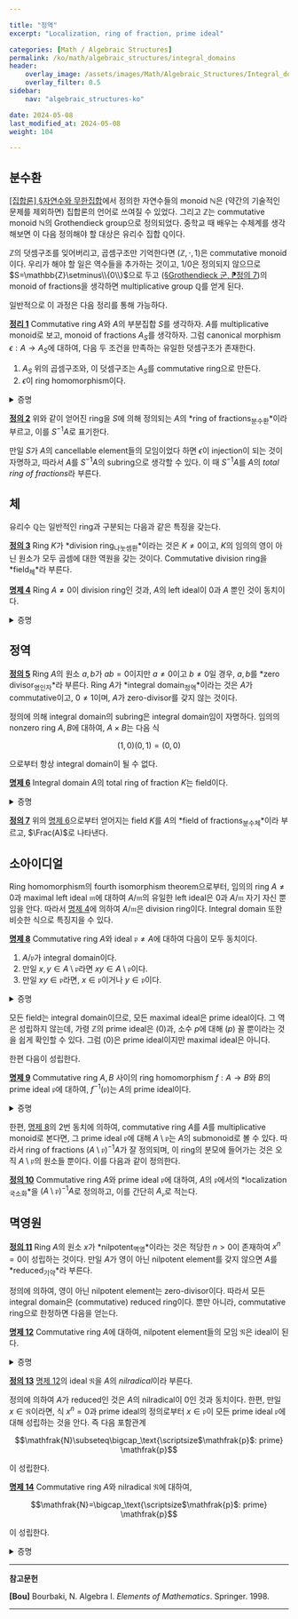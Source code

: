 ```yaml
---

title: "정역"
excerpt: "Localization, ring of fraction, prime ideal"

categories: [Math / Algebraic Structures]
permalink: /ko/math/algebraic_structures/integral_domains
header:
    overlay_image: /assets/images/Math/Algebraic_Structures/Integral_domains.png
    overlay_filter: 0.5
sidebar: 
    nav: "algebraic_structures-ko"

date: 2024-05-08
last_modified_at: 2024-05-08
weight: 104

---
```


## 분수환

[\[집합론\] §자연수와 무한집합](/ko/math/set_theory/natural_numbers)에서 정의한 자연수들의 monoid $\mathbb{N}$은 (약간의 기술적인 문제를 제외하면) 집합론의 언어로 쓰여질 수 있었다. 그리고 $\mathbb{Z}$는 commutative monoid $\mathbb{N}$의 Grothendieck group으로 정의되었다. 중학교 때 배우는 수체계를 생각해보면 이 다음 정의해야 할 대상은 유리수 집합 $\mathbb{Q}$이다. 

$\mathbb{Z}$의 덧셈구조를 잊어버리고, 곱셈구조만 기억한다면 $(\mathbb{Z},\cdot,1)$은 commutative monoid이다. 우리가 해야 할 일은 역수들을 추가하는 것이고, $1/0$은 정의되지 않으므로 $S=\mathbb{Z}\setminus\\{0\\}$으로 두고 ([§Grothendieck 군, ⁋정의 7](/ko/math/algebraic_structures/Grothendieck_group#def7))의 monoid of fractions을 생각하면 multiplicative group $\mathbb{Q}$를 얻게 된다. 

일반적으로 이 과정은 다음 정리를 통해 가능하다.

<div class="proposition" markdown="1">

<ins id="thm1">**정리 1**</ins> Commutative ring $A$와 $A$의 부분집합 $S$를 생각하자. $A$를 multiplicative monoid로 보고, monoid of fractions $A_S$를 생각하자. 그럼 canonical morphism $\epsilon:A \rightarrow A_S$에 대하여, 다음 두 조건을 만족하는 유일한 덧셈구조가 존재한다.

1. $A_S$ 위의 곱셈구조와, 이 덧셈구조는 $A_S$를 commutative ring으로 만든다.
2. $\epsilon$이 ring homomorphism이다.

</div>
<details class="proof" markdown="1">
<summary>증명</summary>

증명을 시작하기에 앞서 [§Grothendieck 군, ⁋정의 7](/ko/math/algebraic_structures/Grothendieck_group#def7)의 construction을 잠깐 리뷰하자. 우리는 $S$에 의해 생성된 $A$의 submonoid $S'$를 생각하고, monoid $A\times S'$에 다음 동치관계

$$(a,p)\equiv (b,q)\pmod{R}\iff aqs=bps\text{ for some $s\in S'$}$$

를 정의하여, quotient monoid $(A\times S')/R$을 $A_S$로 정의하였다. 이 때 $(a,p)\in A\times S'$를 representative로 갖는 $A_S$의 원소를 $a/p$로 표기하였으며, 그럼 $A_S$는 여전히 다음 연산

$$\frac{a}{p}\frac{b}{q}=\frac{ab}{pq}$$

을 통해 multiplicative monoid 구조가 된다. 두 multiplicative monoid 사이의 canonical morphism $\epsilon:A \rightarrow A_S$은 $a\mapsto a/1$로 정의되었었는데, 이것이 monoid homomorphism이라는 것은 $\epsilon$이 ($A_S$가 ring이라는 것을 보이고 나면) $A$에서 $A_S$로 가는, 곱셈구조를 보존하는 함수라는 뜻이다.

즉, 우리가 해야 할 것은 $A_S$ 위에 정리의 두 조건을 만족하는 덧셈구조를 부여하고, 이렇게 정의된 덧셈 구조가 $A_S$를 ring으로 만드는 것, 그리고 $\epsilon$이 실제로 이 덧셈구조까지 보존한다는 것이다.

우선 이러한 덧셈구조가 존재한다 가정하고 유일성을 보이자. 임의의 $x,y\in A_S$는 적당한 $a,b\in A$와 $p,q\in S'$에 대하여 $x=a/p,y=b/q$라 적을 수 있다. 그럼

$$x=\epsilon(a)\epsilon(p)^{-1}=\epsilon(aq)\epsilon(pq)^{-1},\qquad y=\epsilon(b)\epsilon(q)^{-1}=\epsilon(bp)\epsilon(pq)^{-1}$$

으로 적을 수 있고 따라서

$$x+y=(\epsilon(aq)+\epsilon(bp))\epsilon(pq)^{-1}=(aq+bp)/pq$$

여야만 한다. 

이제 유일성 증명에서 힌트를 얻어 $A_S$의 덧셈구조를 위의 식으로 정의한다. 그럼 보여야 할 것들은 다음과 같다.


1. 이 정의는 $a,b,p,q$의 선택에 무관하다. 즉 $x=a'/p',y=b'/q'$의 꼴로 쓰였다 하자. 다음 식

    $$(aq+bp)/pq=(a'q'+b'p')/p'q'$$

    이 $A_S$에서 성립하는 것을 보여야 한다. 그런데 $a/p=a'/p',b/q=b'/q'$이므로, 정의에 의해 $ap's=a'ps,bq't=b'qt$를 만족하는 $s,t\in S'$가 존재한다. 이로부터 

    $$(aq+bp)(p'q')(st)=(a'q'+b'p')(pq)(st)$$

    을 확인할 수 있으므로 원하는 식이 성립한다.

2. 이렇게 정의한 $+$는 결합법칙을 만족한다. 임의의 $x=a/p,y=b/q,z=c/r$에 대하여,

    $$(x+y)+z=\frac{aq+bp}{pq}+\frac{c}{r}=\frac{(aq+bp)r+c(pq)}{pqr}=\frac{aqr+brp+cpq}{pqr}$$

    이고 미슷하게 $x+(y+z)$도 우변의 값을 갖는다는 것을 확인할 수 있다.
3. $+$의 교환법칙은 $A$의 덧셈과 곱셈이 commutative하기 때문에 자명하다.
4. $+$는 덧셈에 대한 항등원 $0/1$을 갖는다. 이는 임의의 $x=a/p\in A_S$에 대하여,

    $$\frac{0}{1}+\frac{a}{p}=\frac{a}{p}$$

    이 성립하기 때문이다.
5. $+$에 대한 역원이 항상 존재한다. 임의의 $x\in a/p\in A_S$에 대하여, $(-a)/p$가 다음 식

    $$\frac{-a}{p}+\frac{a}{p}=\frac{(-a)p+ap}{p^2}=0$$

    을 만족하기 때문이다.
6. $+$는 곱셈에 대해 분배법칙을 만족한다. 임의의 $x=a/p,y=b/q,z=c/r$에 대하여,

    $$x(y+z)=\frac{a}{p}\left(\frac{b}{q}+\frac{c}{r}\right)=\frac{a}{p}\frac{br+cq}{qr}=\frac{abr+acq}{qr}$$

    이고

    $$xy+xz=\frac{ab}{pq}+\frac{ac}{pr}=\frac{abpr+acpq}{p^2qr}$$

    이며, $1,p\in S'$를 사용해 이 두 식이 같은 값임을 확인할 수 있다. 비슷하게 $(x+y)z=xz+yz$도 보일 수 있다.

이상에서 $A_S$가 commutative ring 구조를 갖는다는 것을 안다. 마지막으로 $\epsilon$이 ring homomorphism이라는 것은 $\epsilon$이 덧셈을 보존한다는 것만 보이면 충분하고, 이는

$$\epsilon(a+b)=(a+b)/1=a/1+b/1=\epsilon(a)+\epsilon(b)$$

으로부터 알 수 있다.  

</details>

<div class="definition" markdown="1">

<ins id="def2">**정의 2**</ins> 위와 같이 얻어진 ring을 $S$에 의해 정의되는 $A$의 *ring of fractions<sub>분수환</sub>*이라 부르고, 이를 $S^{-1}A$로 표기한다.

</div>

만일 $S$가 $A$의 cancellable element들의 모임이었다 하면 $\epsilon$이 injection이 되는 것이 자명하고, 따라서 $A$를 $S^{-1}A$의 subring으로 생각할 수 있다. 이 때 $S^{-1}A$를 $A$의 *total ring of fractions*라 부른다.

## 체

유리수 $\mathbb{Q}$는 일반적인 ring과 구분되는 다음과 같은 특징을 갖는다.

<div class="definition" markdown="1">

<ins id="def3">**정의 3**</ins> Ring $K$가 *division ring<sub>나눗셈환</sub>*이라는 것은 $K\neq0$이고, $K$의 임의의 영이 아닌 원소가 모두 곱셈에 대한 역원을 갖는 것이다. Commutative division ring을 *field<sub>체</sub>*라 부른다.

</div>

<div class="proposition" markdown="1">

<ins id="prop4">**명제 4**</ins> Ring $A\neq 0$이 division ring인 것과, $A$의 left ideal이 $0$과 $A$ 뿐인 것이 동치이다.

</div>
<details class="proof" markdown="1">
<summary>증명</summary>

우선 $A$가 division ring이라 하자. 만일 left ideal $\mathfrak{a}\neq 0$가 주어졌다면 $0\neq u\in \mathfrak{a}$가 존재한다. 그런데 $A$의 역원 $u^{-1}$이 존재하므로, 

$$1=u^{-1}u\in \mathfrak{a}$$

이고 따라서 $\mathfrak{a}=A$이다. 거꾸로 $A$의 left ideal이 $0$과 $A$ 뿐이라 하자. 임의의 $0\neq a\in A$에 대하여, $A$의 left ideal $Aa$를 생각하면 $0\neq a\in Aa$이므로 $Aa\neq 0$이다. 이제 $A$의 left ideal은 $0$ 혹은 $A$ 뿐이므로 반드시 $Aa=A$이고, 따라서 $1\in Aa$이다. 즉, 적당한 $u\in A$가 존재하여 $ua=1$이도록 할 수 있다. 그럼 $u\neq 0$이고, 마찬가지 논리에 의하여 적당한 $v\in A$가 존재하여 $vu=1$이도록 할 수 있다. 이제

$$v=v1=vua=a$$

로부터 $v=a$임을 알 수 있고, 따라서 $a$는 $u$의 곱셈에 대한 역원이다. 

</details>

## 정역

<div class="definition" markdown="1">

<ins id="def5">**정의 5**</ins> Ring $A$의 원소 $a,b$가 $ab=0$이지만 $a\neq 0$이고 $b\neq 0$일 경우, $a,b$를 *zero divisor<sub>영인자</sub>*라 부른다. Ring $A$가 *integral domain<sub>정역</sub>*이라는 것은 $A$가 commutative이고, $0\neq 1$이며, $A$가 zero-divisor를 갖지 않는 것이다.

</div>

정의에 의해 integral domain의 subring은 integral domain임이 자명하다. 임의의 nonzero ring $A,B$에 대하여, $A\times B$는 다음 식

$$(1,0)(0,1)=(0,0)$$

으로부터 항상 integral domain이 될 수 없다. 

<div class="proposition" markdown="1">

<ins id="prop6">**명제 6**</ins> Integral domain $A$의 total ring of fraction $K$는 field이다.

</div>
<details class="proof" markdown="1">
<summary>증명</summary>

$A$가 integral domain이라는 가정으로부터, $S=A\setminus\\{0\\}$임을 안다. 즉, $K=S^{-1}A$의 임의의 원소는 $b\neq 0$에 대하여 $a/b$의 꼴로 나타낼 수 있다. 여기에서 $a/b\neq 0$이기 위해서는 $a\neq 0$이므로, $b/a\in K$도 잘 정의되고 그럼 $b/a$가 $a/b$의 역원이 된다.

</details>

<div class="definition" markdown="1">

<ins id="def7">**정의 7**</ins> 위의 [명제 6](#prop6)으로부터 얻어지는 field $K$를 $A$의 *field of fractions<sub>분수체</sub>*이라 부르고, $\Frac(A)$로 나타낸다.

</div>

## 소아이디얼

Ring homomorphism의 fourth isomorphism theorem으로부터, 임의의 ring $A\neq 0$과 maximal left ideal $\mathfrak{m}$에 대하여 $A/\mathfrak{m}$의 유일한 left ideal은 $0$과 $A/\mathfrak{m}$ 자기 자신 뿐임을 안다. 따라서 [명제 4](#prop4)에 의하여 $A/\mathfrak{m}$은 division ring이다. Integral domain 또한 비슷한 식으로 특징지을 수 있다.

<div class="proposition" markdown="1">

<ins id="prop8">**명제 8**</ins> Commutative ring $A$와 ideal $\mathfrak{p}\neq A$에 대하여 다음이 모두 동치이다.

1. $A/\mathfrak{p}$가 integral domain이다.
2. 만일 $x,y\in A\setminus \mathfrak{p}$라면 $xy\in A\setminus \mathfrak{p}$이다.
3. 만일 $xy\in \mathfrak{p}$라면, $x\in \mathfrak{p}$이거나 $y\in \mathfrak{p}$이다.

</div>
<details class="proof" markdown="1">
<summary>증명</summary>

2번과 3번 조건은 서로 대우명제이므로, 1번과의 동치만 보이면 충분하다. 우선 $A/\mathfrak{p}$가 integral domain이라 가정하자. 즉

$$(x+\mathfrak{p})(y+\mathfrak{p})=0+\mathfrak{p}$$

라면, 반드시 $x+\mathfrak{p}=0+\mathfrak{p}$이거나 $y+\mathfrak{p}=0+\mathfrak{p}$이다. 이로부터 1번 조건이 성립하면 3번 조건이 성립하는 것을 안다. 이 논증은 반대방향으로도 성립한다.

</details>

모든 field는 integral domain이므로, 모든 maximal ideal은 prime ideal이다. 그 역은 성립하지 않는데, 가령 $\mathbb{Z}$의 prime ideal은 $(0)$과, 소수 $p$에 대해 $(p)$ 꼴 뿐이라는 것을 쉽게 확인할 수 있다. 그럼 $(0)$은 prime ideal이지만 maximal ideal은 아니다.

한편 다음이 성립한다.

<div class="proposition" markdown="1">

<ins id="prop9">**명제 9**</ins> Commutative ring $A,B$ 사이의 ring homomorphism $f:A \rightarrow B$와 $B$의 prime ideal $\mathfrak{p}$에 대하여, $f^{-1}(\mathfrak{p})$는 $A$의 prime ideal이다.

</div>
<details class="proof" markdown="1">
<summary>증명</summary>



</details>

한편, [명제 8](#prop8)의 2번 동치에 의하여, commutative ring $A$를 $A$를 multiplicative monoid로 본다면, 그 prime ideal $\mathfrak{p}$에 대해 $A\setminus\mathfrak{p}$는 $A$의 submonoid로 볼 수 있다. 따라서 ring of fractions $(A\setminus \mathfrak{p})^{-1}A$가 잘 정의되며, 이 ring의 분모에 들어가는 것은 오직 $A\setminus \mathfrak{p}$의 원소들 뿐이다. 이를 다음과 같이 정의한다.

<div class="definition" markdown="1">

<ins id="def10">**정의 10**</ins> Commutative ring $A$와 prime ideal $\mathfrak{p}$에 대하여, $A$의 $\mathfrak{p}$에서의 *localization<sub>국소화</sub>*을 $(A\setminus \mathfrak{p})^{-1}A$로 정의하고, 이를 간단히 $A_\mathfrak{p}$로 적는다.

</div>

## 멱영원

<div class="definition" markdown="1">

<ins id="def11">**정의 11**</ins> Ring $A$의 원소 $x$가 *nilpotent<sub>멱영</sub>*이라는 것은 적당한 $n>0$이 존재하여 $x^n=0$이 성립하는 것이다. 만일 $A$가 영이 아닌 nilpotent element를 갖지 않으면 $A$를 *reduced<sub>기약</sub>*라 부른다.

</div>

정의에 의하여, 영이 아닌 nilpotent element는 zero-divisor이다. 따라서 모든 integral domain은 (commutative) reduced ring이다. 뿐만 아니라, commutative ring으로 한정하면 다음을 얻는다.

<div class="proposition" markdown="1">

<ins id="prop12">**명제 12**</ins> Commutative ring $A$에 대하여, nilpotent element들의 모임 $\mathfrak{N}$은 ideal이 된다.

</div>
<details class="proof" markdown="1">
<summary>증명</summary>

만일 $x\in \mathfrak{N}$이라면 $x^n=0$이도록 하는 $n>0$이 존재할 것이고, 임의의 $a\in A$에 대하여 $(ax)^n=a^nx^n=0$이 되어 $ax\in \mathfrak{N}$임을 보일 수 있다. 

이제 $\mathfrak{N}$이 덧셈에 대해 닫혀있다는 것을 보여야 한다. 임의의 $x,y\in \mathfrak{N}$이 주어졌다 하고, 적당한 $m,n>0$에 대하여 $x^m=0$이고 $y^n=0$이라 하자. 그럼

$$(x+y)^{m+n}=x^{m+n}+\binom{m+n}{1}x^{m+n-1}y+\cdots+\binom{m+n}{n}x^my^n+\binom{m+n}{n+1}x^{m-1}y^{n+1}+\cdots+y^n$$

이고, 우변의 모든 항들이 $0$임을 알 수 있다. 이상에서 $x+y\in \mathfrak{N}$이다.

</details>

<div class="definition" markdown="1">

<ins id="def13">**정의 13**</ins> [명제 12](#prop12)의 ideal $\mathfrak{N}$을 $A$의 *nilradical*이라 부른다.

</div>

정의에 의하여 $A$가 reduced인 것은 $A$의 nilradical이 $0$인 것과 동치이다. 한편, 만일 $x\in \mathfrak{N}$이라면, 식 $x^n=0$과 prime ideal의 정의로부터 $x\in \mathfrak{p}$이 모든 prime ideal $\mathfrak{p}$에 대해 성립하는 것을 안다. 즉 다음 포함관계

$$\mathfrak{N}\subseteq\bigcap_\text{\scriptsize$\mathfrak{p}$: prime} \mathfrak{p}$$

이 성립한다.

<div class="proposition" markdown="1">

<ins id="prop14">**명제 14**</ins> Commutative ring $A$와 nilradical $\mathfrak{N}$에 대하여, 

$$\mathfrak{N}=\bigcap_\text{\scriptsize$\mathfrak{p}$: prime} \mathfrak{p}$$

이 성립한다. 

</div>
<details class="proof" markdown="1">
<summary>증명</summary>

만일 $x\not\in \mathfrak{N}$이라면, 적당한 $\mathfrak{p}$에 대해 $x\not\in \mathfrak{p}$임을 보이면 충분하다. 우선 multiplicative subset $S=\\{1,x,x^2,\ldots\\}$으로 만들어진 ring of fractions $A_x=S^{-1}A$를 생각하자. 그럼 $A_x$의 곱셈에 대한 항등원 $x/x$이 반드시 $0/1$과 다르다는 것을 확인할 수 있고, 특히 $A_x\neq 0$이다. 이제 Krull 정리로부터 $A_x$의 maximal ideal $\mathfrak{m}$이 반드시 존재하고, 모든 maximal ideal은 prime ideal이므로 $A_x$는 prime ideal을 갖는다. 이제 [명제 9](#prop9)를 $\epsilon:A \rightarrow A_x$에 적용하면 $\epsilon^{-1}(\mathfrak{p})$는 $A$의 prime ideal이며, 만일 $x\in\epsilon^{-1}(\mathfrak{p})$라면 $x/1\in \mathfrak{p}$이고 $x/1$은 $A_x$에서 invertible이므로 $\mathfrak{p}=A_x$가 되어 모순이다. 

</details>


---

**참고문헌**

**[Bou]** Bourbaki, N. Algebra I. *Elements of Mathematics*. Springer. 1998.  

---